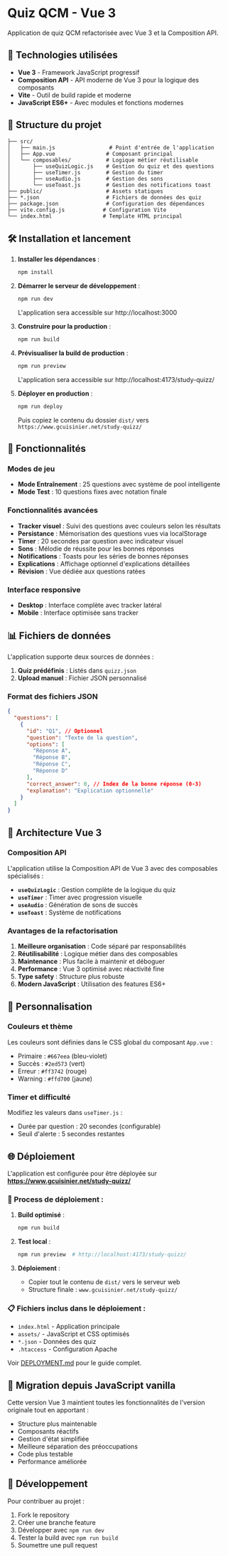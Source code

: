 # Quiz QCM - Vue 3

Application de quiz QCM refactorisée avec Vue 3 et la Composition API.

## 🚀 Technologies utilisées

- **Vue 3** - Framework JavaScript progressif
- **Composition API** - API moderne de Vue 3 pour la logique des composants
- **Vite** - Outil de build rapide et moderne
- **JavaScript ES6+** - Avec modules et fonctions modernes

## 📁 Structure du projet

```
├── src/
│   ├── main.js                 # Point d'entrée de l'application
│   ├── App.vue                # Composant principal
│   └── composables/           # Logique métier réutilisable
│       ├── useQuizLogic.js    # Gestion du quiz et des questions
│       ├── useTimer.js        # Gestion du timer
│       ├── useAudio.js        # Gestion des sons
│       └── useToast.js        # Gestion des notifications toast
├── public/                    # Assets statiques
├── *.json                     # Fichiers de données des quiz
├── package.json               # Configuration des dépendances
├── vite.config.js            # Configuration Vite
└── index.html                # Template HTML principal
```

## 🛠️ Installation et lancement

1. **Installer les dépendances** :
   ```bash
   npm install
   ```

2. **Démarrer le serveur de développement** :
   ```bash
   npm run dev
   ```
   L'application sera accessible sur http://localhost:3000

3. **Construire pour la production** :
   ```bash
   npm run build
   ```

4. **Prévisualiser la build de production** :
   ```bash
   npm run preview
   ```
   L'application sera accessible sur http://localhost:4173/study-quizz/

5. **Déployer en production** :
   ```bash
   npm run deploy
   ```
   Puis copiez le contenu du dossier `dist/` vers `https://www.gcuisinier.net/study-quizz/`

## 🎯 Fonctionnalités

### Modes de jeu
- **Mode Entraînement** : 25 questions avec système de pool intelligente
- **Mode Test** : 10 questions fixes avec notation finale

### Fonctionnalités avancées
- **Tracker visuel** : Suivi des questions avec couleurs selon les résultats
- **Persistance** : Mémorisation des questions vues via localStorage
- **Timer** : 20 secondes par question avec indicateur visuel
- **Sons** : Mélodie de réussite pour les bonnes réponses
- **Notifications** : Toasts pour les séries de bonnes réponses
- **Explications** : Affichage optionnel d'explications détaillées
- **Révision** : Vue dédiée aux questions ratées

### Interface responsive
- **Desktop** : Interface complète avec tracker latéral
- **Mobile** : Interface optimisée sans tracker

## 📊 Fichiers de données

L'application supporte deux sources de données :

1. **Quiz prédéfinis** : Listés dans `quizz.json`
2. **Upload manuel** : Fichier JSON personnalisé

### Format des fichiers JSON

```json
{
  "questions": [
    {
      "id": "Q1", // Optionnel
      "question": "Texte de la question",
      "options": [
        "Réponse A",
        "Réponse B",
        "Réponse C",
        "Réponse D"
      ],
      "correct_answer": 0, // Index de la bonne réponse (0-3)
      "explanation": "Explication optionnelle"
    }
  ]
}
```

## 🔧 Architecture Vue 3

### Composition API

L'application utilise la Composition API de Vue 3 avec des composables spécialisés :

- **`useQuizLogic`** : Gestion complète de la logique du quiz
- **`useTimer`** : Timer avec progression visuelle
- **`useAudio`** : Génération de sons de succès
- **`useToast`** : Système de notifications

### Avantages de la refactorisation

1. **Meilleure organisation** : Code séparé par responsabilités
2. **Réutilisabilité** : Logique métier dans des composables
3. **Maintenance** : Plus facile à maintenir et déboguer
4. **Performance** : Vue 3 optimisé avec réactivité fine
5. **Type safety** : Structure plus robuste
6. **Modern JavaScript** : Utilisation des features ES6+

## 🎨 Personnalisation

### Couleurs et thème
Les couleurs sont définies dans le CSS global du composant `App.vue` :
- Primaire : `#667eea` (bleu-violet)
- Succès : `#2ed573` (vert)
- Erreur : `#ff3742` (rouge)
- Warning : `#ffd700` (jaune)

### Timer et difficulté
Modifiez les valeurs dans `useTimer.js` :
- Durée par question : 20 secondes (configurable)
- Seuil d'alerte : 5 secondes restantes

## 🌐 Déploiement

L'application est configurée pour être déployée sur **https://www.gcuisinier.net/study-quizz/**

### 🚀 Process de déploiement :

1. **Build optimisé** :
   ```bash
   npm run build
   ```

2. **Test local** :
   ```bash
   npm run preview  # http://localhost:4173/study-quizz/
   ```

3. **Déploiement** :
   - Copier tout le contenu de `dist/` vers le serveur web
   - Structure finale : `www.gcuisinier.net/study-quizz/`

### 📋 Fichiers inclus dans le déploiement :
- `index.html` - Application principale
- `assets/` - JavaScript et CSS optimisés
- `*.json` - Données des quiz
- `.htaccess` - Configuration Apache

Voir [DEPLOYMENT.md](./DEPLOYMENT.md) pour le guide complet.

## 🚀 Migration depuis JavaScript vanilla

Cette version Vue 3 maintient toutes les fonctionnalités de l'version originale tout en apportant :

- Structure plus maintenable
- Composants réactifs
- Gestion d'état simplifiée
- Meilleure séparation des préoccupations
- Code plus testable
- Performance améliorée

## 📝 Développement

Pour contribuer au projet :

1. Fork le repository
2. Créer une branche feature
3. Développer avec `npm run dev`
4. Tester la build avec `npm run build`
5. Soumettre une pull request